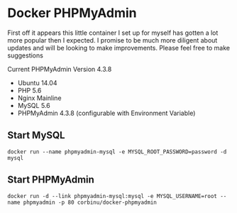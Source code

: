Docker PHPMyAdmin
=================

First off it appears this little container I set up for myself has gotten a lot more popular then I expected. I promise to be much more diligent about updates and will be looking to make improvements. Please feel free to make suggestions

Current PHPMyAdmin Version 4.3.8

* Ubuntu 14.04
* PHP 5.6
* Nginx Mainline
* MySQL 5.6
* PHPMyAdmin 4.3.8 (configurable with Environment Variable)

## Start MySQL

`docker run --name phpmyadmin-mysql -e MYSQL_ROOT_PASSWORD=password -d mysql`

## Start PHPMyAdmin
`docker run -d --link phpmyadmin-mysql:mysql -e MYSQL_USERNAME=root --name phpmyadmin -p 80 corbinu/docker-phpmyadmin`